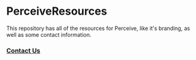 # PerceiveResources
This repository has all of the resources for Perceive, like it's branding, as well as some contact information.

### [Contact Us](https://github.com/PerceiveDev/PerceiveResources/blob/master/ABOUT.md)
